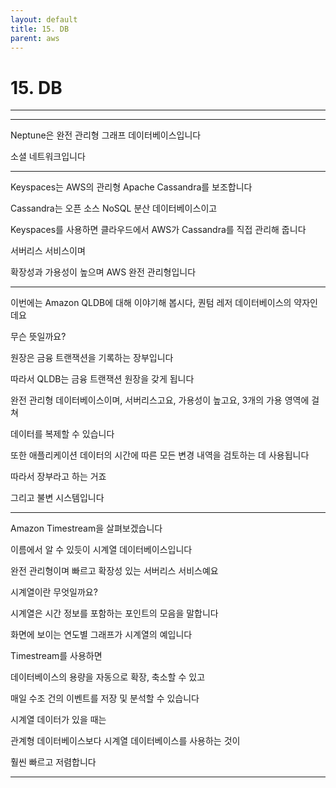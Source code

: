 ```yaml
---
layout: default
title: 15. DB
parent: aws
---
```

# 15. DB
---

---

Neptune은 완전 관리형 그래프 데이터베이스입니다

소셜 네트워크입니다

---


Keyspaces는 AWS의 관리형 Apache Cassandra를 보조합니다

Cassandra는 오픈 소스 NoSQL 분산 데이터베이스이고

Keyspaces를 사용하면 클라우드에서 AWS가 Cassandra를 직접 관리해 줍니다

서버리스 서비스이며

확장성과 가용성이 높으며 AWS 완전 관리형입니다

---

이번에는 Amazon QLDB에 대해 이야기해 봅시다, 퀀텀 레저 데이터베이스의 약자인데요

무슨 뜻일까요?

원장은 금융 트랜잭션을 기록하는 장부입니다

따라서 QLDB는 금융 트랜잭션 원장을 갖게 됩니다

완전 관리형 데이터베이스이며, 서버리스고요, 가용성이 높고요, 3개의 가용 영역에 걸쳐

데이터를 복제할 수 있습니다

또한 애플리케이션 데이터의 시간에 따른 모든 변경 내역을 검토하는 데 사용됩니다

따라서 장부라고 하는 거죠

그리고 불변 시스템입니다

---
Amazon Timestream을 살펴보겠습니다

이름에서 알 수 있듯이 시계열 데이터베이스입니다

완전 관리형이며 빠르고 확장성 있는 서버리스 서비스예요

시계열이란 무엇일까요?

시계열은 시간 정보를 포함하는 포인트의 모음을 말합니다

화면에 보이는 연도별 그래프가 시계열의 예입니다

Timestream를 사용하면

데이터베이스의 용량을 자동으로 확장, 축소할 수 있고

매일 수조 건의 이벤트를 저장 및 분석할 수 있습니다

시계열 데이터가 있을 때는

관계형 데이터베이스보다 시계열 데이터베이스를 사용하는 것이

훨씬 빠르고 저렴합니다


---
